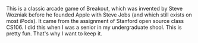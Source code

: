 This is a classic arcade game of Breakout, which was invented by Steve Wozniak before he founded Apple with Steve Jobs (and which still exists on most iPods).
It came from the assignment of Stanford open source class CS106. I did this when I was a senior in my undergraduate shool. This is pretty fun. That's why I want to keep it. 

